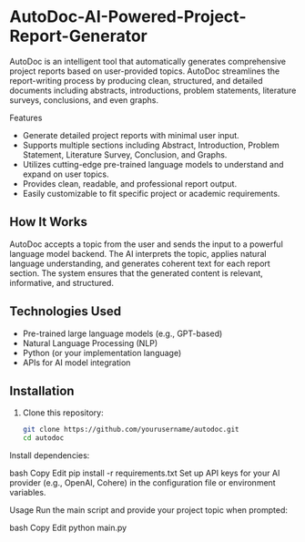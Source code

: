 # AutoDoc-AI-Powered-Project-Report-Generator
AutoDoc is an intelligent tool that automatically generates comprehensive project reports based on user-provided topics. AutoDoc streamlines the report-writing process by producing clean, structured, and detailed documents including abstracts, introductions, problem statements, literature surveys, conclusions, and even graphs.

Features

- Generate detailed project reports with minimal user input.
- Supports multiple sections including Abstract, Introduction, Problem Statement, Literature Survey, Conclusion, and Graphs.
- Utilizes cutting-edge pre-trained language models to understand and expand on user topics.
- Provides clean, readable, and professional report output.
- Easily customizable to fit specific project or academic requirements.

## How It Works

AutoDoc accepts a topic from the user and sends the input to a powerful language model backend. The AI interprets the topic, applies natural language understanding, and generates coherent text for each report section. The system ensures that the generated content is relevant, informative, and structured.

## Technologies Used

- Pre-trained large language models (e.g., GPT-based)
- Natural Language Processing (NLP)
- Python (or your implementation language)
- APIs for AI model integration

## Installation

1. Clone this repository:
   ```bash
   git clone https://github.com/yourusername/autodoc.git
   cd autodoc
Install dependencies:

bash
Copy
Edit
pip install -r requirements.txt
Set up API keys for your AI provider (e.g., OpenAI, Cohere) in the configuration file or environment variables.

Usage
Run the main script and provide your project topic when prompted:

bash
Copy
Edit
python main.py

